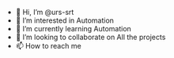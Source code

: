 - 👋 Hi, I’m @urs-srt
- 👀 I’m interested in Automation
- 🌱 I’m currently learning Automation
- 💞️ I’m looking to collaborate on All the projects
- 📫 How to reach me 

<!---
urs-srt/urs-srt is a ✨ special ✨ repository because its `README.md` (this file) appears on your GitHub profile.
You can click the Preview link to take a look at your changes.
--->

